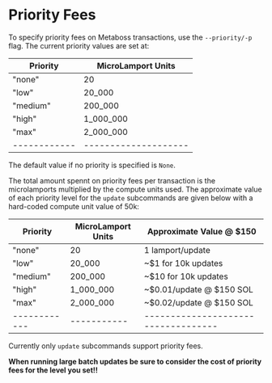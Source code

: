 # Priority Fees

To specify priority fees on Metaboss transactions, use the `--priority/-p` flag. The current priority values are set at:


| Priority   | MicroLamport Units | 
|------------|--------------------|
| "none"     | 20                 |  
| "low"      | 20_000             |
| "medium"   | 200_000            |    
| "high"     | 1_000_000          | 
| "max"      | 2_000_000          |  
|------------|--------------------|

The default value if no priority is specified is `None`.

The total amount spennt on priority fees per transaction is the microlamports multiplied by the compute units used. The approximate value of each priority level for the `update` subcommands are given below with a hard-coded compute unit value of 50k:

| Priority   | MicroLamport Units | Approximate Value @ $150 |
|------------|-----------|-----------------------------------|
| "none"     | 20        |  1 lamport/update                 |
| "low"      | 20_000    | ~$1 for 10k updates               | 
| "medium"   | 200_000   | ~$10 for 10k updates              |   
| "high"     | 1_000_000 | ~$0.01/update @ $150 SOL          |
| "max"      | 2_000_000 | ~$0.02/update @ $150 SOL          |
|------------|-----------|-----------------------------------|  

Currently only `update` subcommands support priority fees.

**When running large batch updates be sure to consider the cost of priority fees for the level you set!!**



